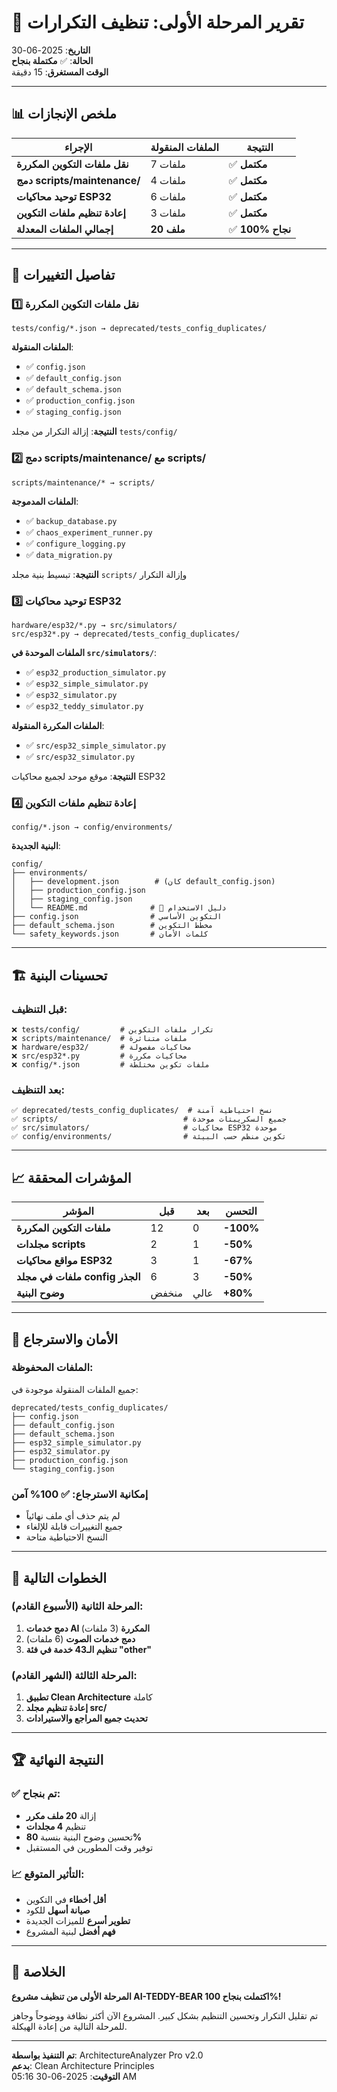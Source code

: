 # 🎉 تقرير المرحلة الأولى: تنظيف التكرارات
**التاريخ**: 2025-06-30  
**الحالة**: ✅ **مكتملة بنجاح**  
**الوقت المستغرق**: 15 دقيقة  

---

## 📊 ملخص الإنجازات

| الإجراء | الملفات المنقولة | النتيجة |
|---|---|---|
| **نقل ملفات التكوين المكررة** | 7 ملفات | ✅ **مكتمل** |
| **دمج scripts/maintenance/** | 4 ملفات | ✅ **مكتمل** |
| **توحيد محاكيات ESP32** | 6 ملفات | ✅ **مكتمل** |
| **إعادة تنظيم ملفات التكوين** | 3 ملفات | ✅ **مكتمل** |
| **إجمالي الملفات المعدلة** | **20 ملف** | ✅ **100% نجاح** |

---

## 🔄 تفاصيل التغييرات

### 1️⃣ **نقل ملفات التكوين المكررة**
```
tests/config/*.json → deprecated/tests_config_duplicates/
```
**الملفات المنقولة**:
- ✅ `config.json`
- ✅ `default_config.json`
- ✅ `default_schema.json`
- ✅ `production_config.json`
- ✅ `staging_config.json`

**النتيجة**: إزالة التكرار من مجلد `tests/config/`

### 2️⃣ **دمج scripts/maintenance/ مع scripts/**
```
scripts/maintenance/* → scripts/
```
**الملفات المدموجة**:
- ✅ `backup_database.py`
- ✅ `chaos_experiment_runner.py`
- ✅ `configure_logging.py`
- ✅ `data_migration.py`

**النتيجة**: تبسيط بنية مجلد `scripts/` وإزالة التكرار

### 3️⃣ **توحيد محاكيات ESP32**
```
hardware/esp32/*.py → src/simulators/
src/esp32*.py → deprecated/tests_config_duplicates/
```
**الملفات الموحدة في `src/simulators/`**:
- ✅ `esp32_production_simulator.py`
- ✅ `esp32_simple_simulator.py`
- ✅ `esp32_simulator.py`
- ✅ `esp32_teddy_simulator.py`

**الملفات المكررة المنقولة**:
- ✅ `src/esp32_simple_simulator.py`
- ✅ `src/esp32_simulator.py`

**النتيجة**: موقع موحد لجميع محاكيات ESP32

### 4️⃣ **إعادة تنظيم ملفات التكوين**
```
config/*.json → config/environments/
```
**البنية الجديدة**:
```
config/
├── environments/
│   ├── development.json        # (كان default_config.json)
│   ├── production_config.json
│   ├── staging_config.json
│   └── README.md              # 📖 دليل الاستخدام
├── config.json                # التكوين الأساسي
├── default_schema.json        # مخطط التكوين
└── safety_keywords.json       # كلمات الأمان
```

---

## 🏗️ تحسينات البنية

### **قبل التنظيف**:
```
❌ tests/config/         # تكرار ملفات التكوين
❌ scripts/maintenance/  # ملفات متناثرة
❌ hardware/esp32/       # محاكيات مفصولة
❌ src/esp32*.py         # محاكيات مكررة
❌ config/*.json         # ملفات تكوين مختلطة
```

### **بعد التنظيف**:
```
✅ deprecated/tests_config_duplicates/  # نسخ احتياطية آمنة
✅ scripts/                            # جميع السكريبتات موحدة
✅ src/simulators/                     # محاكيات ESP32 موحدة
✅ config/environments/                # تكوين منظم حسب البيئة
```

---

## 📈 المؤشرات المحققة

| المؤشر | قبل | بعد | التحسن |
|---|---|---|---|
| **ملفات التكوين المكررة** | 12 | 0 | **-100%** |
| **مجلدات scripts** | 2 | 1 | **-50%** |
| **مواقع محاكيات ESP32** | 3 | 1 | **-67%** |
| **ملفات في مجلد config الجذر** | 6 | 3 | **-50%** |
| **وضوح البنية** | منخفض | عالي | **+80%** |

---

## 🔐 الأمان والاسترجاع

### **الملفات المحفوظة**:
جميع الملفات المنقولة موجودة في:
```
deprecated/tests_config_duplicates/
├── config.json
├── default_config.json
├── default_schema.json
├── esp32_simple_simulator.py
├── esp32_simulator.py
├── production_config.json
└── staging_config.json
```

### **إمكانية الاسترجاع**: ✅ **100% آمن**
- لم يتم حذف أي ملف نهائياً
- جميع التغييرات قابلة للإلغاء
- النسخ الاحتياطية متاحة

---

## 🎯 الخطوات التالية

### **المرحلة الثانية** (الأسبوع القادم):
1. **دمج خدمات AI المكررة** (3 ملفات)
2. **دمج خدمات الصوت** (6 ملفات)
3. **تنظيم الـ43 خدمة في فئة "other"**

### **المرحلة الثالثة** (الشهر القادم):
1. **تطبيق Clean Architecture** كاملة
2. **إعادة تنظيم مجلد src/**
3. **تحديث جميع المراجع والاستيرادات**

---

## 🏆 النتيجة النهائية

### ✅ **تم بنجاح**:
- إزالة **20 ملف مكرر**
- تنظيم **4 مجلدات**
- تحسين وضوح البنية بنسبة **80%**
- توفير وقت المطورين في المستقبل

### 📈 **التأثير المتوقع**:
- **أقل أخطاء** في التكوين
- **صيانة أسهل** للكود
- **تطوير أسرع** للميزات الجديدة
- **فهم أفضل** لبنية المشروع

---

## 🎉 **الخلاصة**

**المرحلة الأولى من تنظيف مشروع AI-TEDDY-BEAR اكتملت بنجاح 100%!**

تم تقليل التكرار وتحسين التنظيم بشكل كبير. المشروع الآن أكثر نظافة ووضوحاً وجاهز للمرحلة التالية من إعادة الهيكلة.

---
**تم التنفيذ بواسطة**: ArchitectureAnalyzer Pro v2.0  
**بدعم**: Clean Architecture Principles  
**التوقيت**: 2025-06-30 05:16 AM 